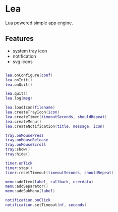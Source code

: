 # Lea

Lua powered simple app engine.

## Features
- system tray icon
- notification
- svg icons


```lua

lea.onConfigure(conf)
lea.onInit()
lea.onQuit()

lea.quit()
lea.log(msg)

lea.loadIcon(filename)
lea.createTrayIcon(icon)
lea.createTimer(timeoutSeconds, shouldRepeat)
lea.createMenu()
lea.createNotification(title, message, icon)

tray.onMousePress
tray.onMouseRelease
tray.onMouseScroll
tray:show()
tray:hide()

timer.onTick
timer:stop()
timer:resetTimeout(timeoutSeconds, shouldRepeat)

menu:addItem(label, callback, userdata)
menu:addSeparator()
menu:addSubMenu(label)

notification.onClick
notification.setTimeout(nf, seconds)

```

